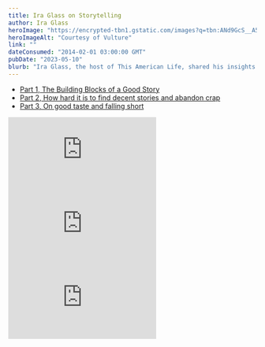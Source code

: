 ```yaml
---
title: Ira Glass on Storytelling
author: Ira Glass
heroImage: "https://encrypted-tbn1.gstatic.com/images?q=tbn:ANd9GcS__A5jam3cTG4wzYkpLoKveUTojRwabvnz8-grAZsUYJi5Ggx2"
heroImageAlt: "Courtesy of Vulture"
link: ""
dateConsumed: "2014-02-01 03:00:00 GMT"
pubDate: "2023-05-10"
blurb: "Ira Glass, the host of This American Life, shared his insights on storytelling in a short 30 minute interview revolving around the importance of engaging the audience, using vivid language, and focusing on the structure and characters of the story."
---
```


- [Part 1, The Building Blocks of a Good Story](https://www.youtube.com/watch?v=5pFI9UuC_fc)
- [Part 2, How hard it is to find decent stories and abandon crap](https://www.youtube.com/watch?v=dx2cI-2FJRs)
- [Part 3, On good taste and falling short](https://www.youtube.com/watch?v=X2wLP0izeJE)

<iframe
  class="aspect-video w-full my-2"
  src="https://www.youtube.com/embed/5pFI9UuC_fc?si=0nVMtlfE5D263P5v"
  title="YouTube video player"
  frameborder="0"
  allow="accelerometer; autoplay; clipboard-write; encrypted-media; gyroscope; picture-in-picture; web-share"
  allowfullscreen
></iframe>

<iframe
  class="aspect-video w-full my-2"
  src="https://www.youtube.com/embed/dx2cI-2FJRs?si=oBbXP6uqP4UGyJSF"
  title="YouTube video player"
  frameborder="0"
  allow="accelerometer; autoplay; clipboard-write; encrypted-media; gyroscope; picture-in-picture; web-share"
  allowfullscreen
></iframe>

<iframe
  class="aspect-video w-full my-2"
  src="https://www.youtube.com/embed/X2wLP0izeJE?si=3ihSN2D7jCCRXrkS"
  title="YouTube video player"
  frameborder="0"
  allow="accelerometer; autoplay; clipboard-write; encrypted-media; gyroscope; picture-in-picture; web-share"
  allowfullscreen
></iframe>
